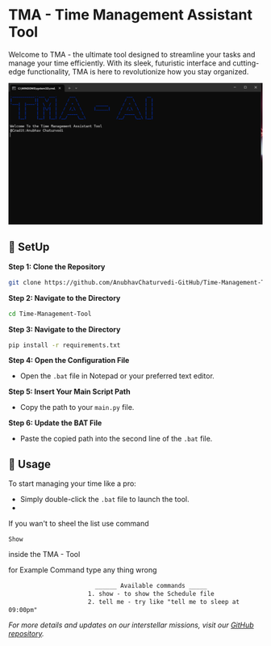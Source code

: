 # TMA - Time Management Assistant Tool

Welcome to TMA - the ultimate tool designed to streamline your tasks and manage your time efficiently. With its sleek, futuristic interface and cutting-edge functionality, TMA is here to revolutionize how you stay organized.

![Screenshot](https://github.com/AnubhavChaturvedi-GitHub/Time-Management-Tool/blob/main/Screenshot%202024-07-19%20174610.png)

## 🚀 SetUp

**Step 1: Clone the Repository**
```bash
git clone https://github.com/AnubhavChaturvedi-GitHub/Time-Management-Tool.git
```

**Step 2: Navigate to the Directory**
```bash
cd Time-Management-Tool
```

**Step 3: Navigate to the Directory**
```bash
pip install -r requirements.txt
```

**Step 4: Open the Configuration File**
- Open the `.bat` file in Notepad or your preferred text editor.

**Step 5: Insert Your Main Script Path**
- Copy the path to your `main.py` file.

**Step 6: Update the BAT File**
- Paste the copied path into the second line of the `.bat` file.
  

## 🌟 Usage

To start managing your time like a pro:
- Simply double-click the `.bat` file to launch the tool.
- 
If you wan't to sheel the list use command
```
Show
```
inside the TMA - Tool

for Example Command type any thing wrong 
```
                        ______ Available commands _____
                      1. show - to show the Schedule file
                      2. tell me - try like "tell me to sleep at 09:00pm"
```

*For more details and updates on our interstellar missions, visit our [GitHub repository](https://github.com/AnubhavChaturvedi-GitHub/Time-Management-Tool).*

